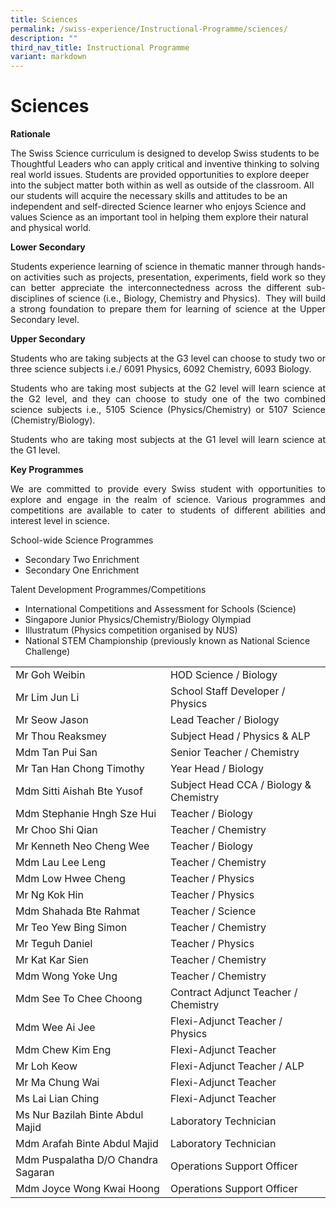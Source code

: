 ```yaml
---
title: Sciences
permalink: /swiss-experience/Instructional-Programme/sciences/
description: ""
third_nav_title: Instructional Programme
variant: markdown
---
```

# Sciences

**Rationale**

<p style="text-align: justify;">         

The Swiss Science curriculum is designed to develop Swiss students to be Thoughtful Leaders who can apply critical and inventive thinking to solving real world issues. Students are provided opportunities to explore deeper into the subject matter both within as well as outside of the classroom. All our students will acquire the necessary skills and attitudes to be an independent and self-directed Science learner who enjoys Science and values Science as an important tool in helping them explore their natural and physical world.

**Lower Secondary**

</p><p style="text-align: justify;">Students experience learning of science in thematic manner through hands-on activities such as projects, presentation, experiments, field work so they can better appreciate the interconnectedness across the different sub-disciplines of science (i.e., Biology, Chemistry and Physics). &nbsp;They will build a strong foundation to prepare them for learning of science at the Upper Secondary level.</p>

**Upper Secondary**

<p style="text-align: justify;">Students who are taking subjects at the G3 level can choose to study two or three science subjects i.e./ 6091 Physics, 6092 Chemistry, 6093 Biology.</p>

<p style="text-align: justify;">Students who  are taking most subjects at the G2 level will learn science at the G2 level, and they can choose to study one of the two combined science subjects i.e., 5105 Science (Physics/Chemistry) or 5107 Science (Chemistry/Biology).</p>

<p style="text-align: justify;">Students who are taking most subjects at the G1 level will learn science at the G1 level.</p>

**Key Programmes**

<p style="text-align: justify;">We are committed to provide every Swiss student with opportunities to explore and engage in the realm of science. Various programmes and competitions are available to cater to students of different abilities and interest level in science.</p>

School-wide Science Programmes

*   Secondary Two Enrichment
*   Secondary One Enrichment

Talent Development Programmes/Competitions

*   International Competitions and Assessment for Schools (Science)
*   Singapore Junior Physics/Chemistry/Biology Olympiad
*   Illustratum (Physics competition organised by NUS)
*   National STEM Championship (previously known as National Science Challenge)

|  |  |
|---|---|
| Mr Goh Weibin | HOD Science / Biology |
| Mr Lim Jun Li | School Staff Developer / Physics |
| Mr Seow Jason | Lead Teacher / Biology |
| Mr Thou Reaksmey | Subject Head / Physics &amp; ALP |
| Mdm Tan Pui San | Senior Teacher / Chemistry |
| Mr Tan Han Chong Timothy | Year Head / Biology |
| Mdm Sitti Aishah Bte Yusof | Subject Head CCA / Biology &amp; Chemistry |
| Mdm Stephanie Hngh Sze Hui | Teacher /  Biology 
| Mr Choo Shi Qian | Teacher / Chemistry |
| Mr Kenneth Neo Cheng Wee | Teacher / Biology |
| Mdm Lau Lee Leng | Teacher / Chemistry |
| Mdm Low Hwee Cheng | Teacher / Physics |
| Mr Ng Kok Hin | Teacher / Physics |
| Mdm Shahada Bte Rahmat | Teacher / Science |
| Mr Teo Yew Bing Simon | Teacher / Chemistry |
| Mr Teguh Daniel | Teacher / Physics |
| Mr Kat Kar Sien | Teacher / Chemistry |
| Mdm Wong Yoke  Ung | Teacher / Chemistry |
| Mdm See To Chee Choong | Contract Adjunct Teacher / Chemistry |
| Mdm Wee Ai Jee | Flexi-Adjunct Teacher / Physics |
| Mdm Chew Kim Eng | Flexi-Adjunct Teacher |
| Mr Loh Keow | Flexi-Adjunct Teacher / ALP |
| Mr Ma Chung Wai | Flexi-Adjunct Teacher |
| Ms Lai Lian Ching | Flexi-Adjunct Teacher |
| Ms Nur Bazilah Binte Abdul Majid | Laboratory Technician |
| Mdm Arafah Binte Abdul Majid | Laboratory Technician |
| Mdm Puspalatha D/O Chandra Sagaran | Operations Support Officer |
| Mdm Joyce Wong Kwai Hoong | Operations Support Officer |